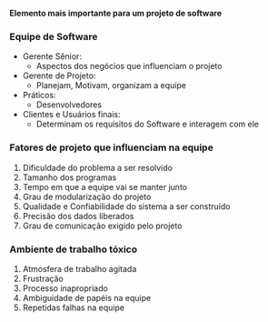 **Elemento mais importante para um projeto de software**

### Equipe de Software
- Gerente Sênior:
	- Aspectos dos negócios que influenciam o projeto
- Gerente de Projeto:
	- Planejam, Motivam, organizam a equipe
- Práticos:
	- Desenvolvedores
- Clientes e Usuários finais:
	- Determinam os requisitos do Software e interagem com ele

### Fatores de projeto que influenciam na equipe
1. Dificuldade do problema a ser resolvido
2. Tamanho dos programas
3. Tempo em que a equipe vai se manter junto
4. Grau de modularização do projeto
5. Qualidade e Confiabilidade do sistema a ser construído
6. Precisão dos dados liberados
7. Grau de comunicação exigido pelo projeto

### Ambiente de trabalho tóxico
1. Atmosfera de trabalho agitada
2. Frustração
3. Processo inapropriado
4. Ambiguidade de papéis na equipe
5. Repetidas falhas na equipe